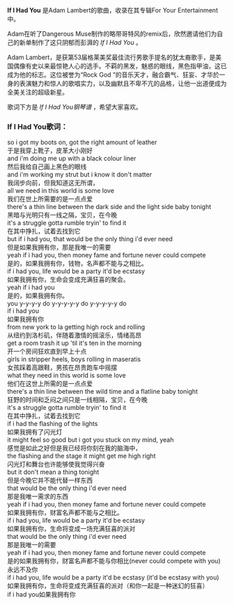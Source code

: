 

**If I Had You** 是Adam Lambert的歌曲，收录在其专辑For Your Entertainment中。

Adam在听了Dangerous Muse制作的略带哥特风的remix后，欣然邀请他们为自己的新单制作了这只阴郁而彭湃的 _If I Had You_ 。

Adam
Lambert，是获第53届格莱美奖最佳流行男歌手提名的犹太裔歌手，是美国偶像有史以来最惊艳人心的选手。不羁的黑发，魅惑的眼线，黑色指甲油，这已成为他的标志。这位被誉为“Rock
God ”的音乐天才，融合霸气、狂妄、才华於一身的表演魅力和惊人的歌唱实力，以及幽默且不卑不亢的品格，让他一出道便成为全美关注的超级新星。

歌词下方是 _If I Had You钢琴谱_ ，希望大家喜欢。

### If I Had You歌词：

so i got my boots on, got the right amount of leather  
于是我穿上靴子，皮革大小刚好  
and i'm doing me up with a black colour liner  
然后我给自己画上黑色的眼线  
and i'm working my strut but i know it don't matter  
我阔步向前，但我知道这无所谓，  
all we need in this world is some love  
我们在世上所需要的是一点点爱  
there's a thin line between the dark side and the light side baby tonight  
黑暗与光明只有一线之隔，宝贝，在今晚  
it's a struggle gotta rumble tryin' to find it  
在其中挣扎，试着去找到它  
but if i had you, that would be the only thing i'd ever need  
但是如果我拥有你，那是我唯一的需要  
yeah if i had you, then money fame and fortune never could compete  
是的，如果我拥有你，钱物，名声都不能与之相比。  
if i had you, life would be a party it'd be ecstasy  
如果我拥有你，生命会变成充满狂喜的聚会。  
yeah if i had you  
是的，如果我拥有你。  
you y-y-y-y do y-y-y-y-y do y-y-y-y-y do  
if i had you  
如果我拥有你  
from new york to la getting high rock and rolling  
从纽约到洛杉矶，伴随着激情的摇滚乐，情绪高昂  
get a room trash it up 'til it's ten in the morning  
开一个房间狂欢直到早上十点  
girls in stripper heels, boys rolling in maseratis  
女孩踩着高跟鞋，男孩在昂贵跑车中摇摆  
what they need in this world is some love  
他们在这世上所需的是一点点爱  
there's a thin line between the wild time and a flatline baby tonight  
狂野的时间和乏闷之间只是一线相隔，宝贝，在今晚  
it's a struggle gotta rumble tryin' to find it  
在其中挣扎，试着去找到它  
if i had the flashing of the lights  
如果我拥有了闪光灯  
it might feel so good but i got you stuck on my mind, yeah  
感觉是如此之好但是我已经将你刻在我的脑海中，  
the flashing and the stage it might get me high right  
闪光灯和舞台也许能够使我觉得兴奋  
but it don't mean a thing tonight  
但是今晚它并不能代替一样东西  
that would be the only thing i'd ever need  
那是我唯一需求的东西  
yeah if i had you, then money fame and fortune never could compete  
如果我拥有你，财富名声都不能与之相比。  
if i had you, life would be a party it'd be ecstasy  
如果我拥有你，生命将变成一场充满狂喜的派对  
that would be the only thing i'd ever need  
那是我唯一的需要  
yeah if i had you, then money fame and fortune never could compete  
是的如果我拥有你，财富名声都不能与你相比(never could compete with you)  
永远不及你  
if i had you, life would be a party it'd be ecstasy (it'd be ecstasy with you)  
如果我拥有你，生命将变成充满狂喜的派对（和你一起是一种迷幻的狂喜）  
if i had you如果我拥有你

